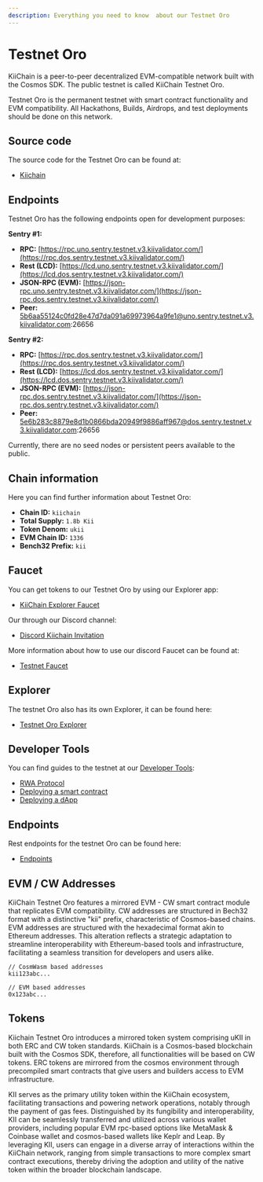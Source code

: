 ```yaml
---
description: Everything you need to know  about our Testnet Oro
---
```


# Testnet Oro

KiiChain is a peer-to-peer decentralized EVM-compatible network built with the Cosmos SDK.  The public testnet is called KiiChain Testnet Oro.

Testnet Oro is the permanent testnet with smart contract functionality and EVM compatibility. All Hackathons, Builds, Airdrops, and test deployments should be done on this network.

## Source code

The source code for the Testnet Oro can be found at:

<!-- markdown-link-check-disable -->
* [Kiichain](https://github.com/KiiChain/kiichain)

## Endpoints

Testnet Oro has the following endpoints open for development purposes:

**Sentry #1:**

* **RPC:** [https://rpc.uno.sentry.testnet.v3.kiivalidator.com/](https://rpc.dos.sentry.testnet.v3.kiivalidator.com/)
* **Rest (LCD):** [https://lcd.uno.sentry.testnet.v3.kiivalidator.com/](https://lcd.dos.sentry.testnet.v3.kiivalidator.com/)
* **JSON-RPC (EVM):** [https://json-rpc.uno.sentry.testnet.v3.kiivalidator.com/](https://json-rpc.dos.sentry.testnet.v3.kiivalidator.com/)
* **Peer:** 5b6aa55124c0fd28e47d7da091a69973964a9fe1@uno.sentry.testnet.v3.kiivalidator.com:26656

**Sentry #2:**

* **RPC:** [https://rpc.dos.sentry.testnet.v3.kiivalidator.com/](https://rpc.dos.sentry.testnet.v3.kiivalidator.com/)
* **Rest (LCD):** [https://lcd.dos.sentry.testnet.v3.kiivalidator.com/](https://lcd.dos.sentry.testnet.v3.kiivalidator.com/)
* **JSON-RPC (EVM):** [https://json-rpc.dos.sentry.testnet.v3.kiivalidator.com/](https://json-rpc.dos.sentry.testnet.v3.kiivalidator.com/)
* **Peer:** 5e6b283c8879e8d1b0866bda20949f9886aff967@dos.sentry.testnet.v3.kiivalidator.com:26656

Currently, there are no seed nodes or persistent peers available to the public.

## Chain information

Here you can find further information about Testnet Oro:

* **Chain ID:** `kiichain`
* **Total Supply:** `1.8b Kii`
* **Token Denom:** `ukii`
* **EVM Chain ID:** `1336`
* **Bench32 Prefix:** `kii`

## Faucet

You can get tokens to our Testnet Oro by using our Explorer app:

* [KiiChain Explorer Faucet](https://app.kiichain.io/wallet/accounts)

Our through our Discord channel:

* [Discord Kiichain Invitation](https://discord.com/invite/kiichain)

More information about how to use our discord Faucet can be found at:

* [Testnet Faucet](developer-tools/testnet-faucet.md)

## Explorer

The testnet Oro also has its own Explorer, it can be found here:

* [Testnet Oro Explorer](https://app.kiichain.io/Testnet%20Oro)

## Developer Tools

You can find guides to the testnet at our [Developer Tools](testnet-oro.md#developer-tools):

* [RWA Protocol](developer-tools/rwa-protocol.md)
* [Deploying a smart contract](developer-tools/deploy-a-smart-contract.md)
* [Deploying a dApp](developer-tools/deploy-a-dapp.md)

## Endpoints

Rest endpoints for the testnet Oro can be found here:

* [Endpoints](endpoints-cosmos/)

## **EVM / CW Addresses**

KiiChain Testnet Oro features a mirrored EVM - CW smart contract module that replicates EVM compatibility. CW addresses are structured in Bech32 format with a distinctive "kii" prefix, characteristic of Cosmos-based chains. EVM addresses are structured with the hexadecimal format akin to Ethereum addresses. This alteration reflects a strategic adaptation to streamline interoperability with Ethereum-based tools and infrastructure, facilitating a seamless transition for developers and users alike.

```
// CosmWasm based addresses
kii123abc...

// EVM based addresses
0x123abc...
```

## **Tokens**&#x20;

Kiichain Testnet Oro introduces a mirrored token system comprising uKII in both ERC and CW token standards. KiiChain is a Cosmos-based blockchain built with the Cosmos SDK, therefore, all functionalities will be based on CW tokens. ERC tokens are mirrored from the cosmos environment through precompiled smart contracts that give users and builders access to EVM infrastructure.&#x20;

KII serves as the primary utility token within the KiiChain ecosystem, facilitating transactions and powering network operations, notably through the payment of gas fees. Distinguished by its fungibility and interoperability, KII can be seamlessly transferred and utilized across various wallet providers, including popular EVM rpc-based options like MetaMask & Coinbase wallet and cosmos-based wallets like Keplr and Leap. By leveraging KII, users can engage in a diverse array of interactions within the KiiChain network, ranging from simple transactions to more complex smart contract executions, thereby driving the adoption and utility of the native token within the broader blockchain landscape.
